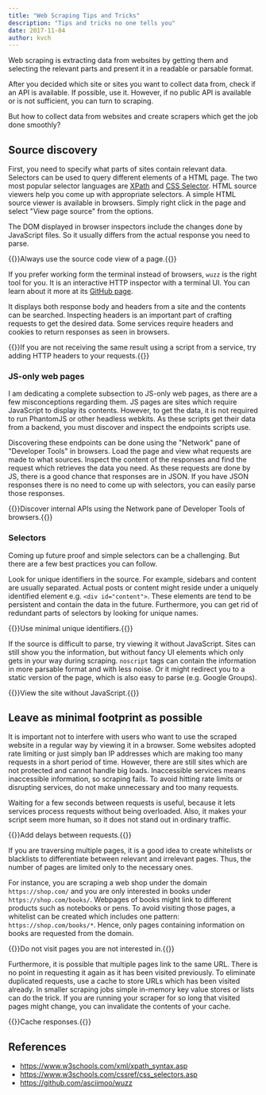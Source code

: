 ```yaml
---
title: "Web Scraping Tips and Tricks"
description: "Tips and tricks no one tells you"
date: 2017-11-04
author: kvch
---
```


Web scraping is extracting data from websites by getting them and selecting the relevant parts and present it in a readable or parsable format.

After you decided which site or sites you want to collect data from, check if an API is available. If possible, use it.  However, if no public API is available or is not sufficient, you can turn to scraping.

But how to collect data from websites and create scrapers which get the job done smoothly?

## Source discovery

First, you need to specify what parts of sites contain relevant data. Selectors can be used to query different elements of a HTML page. The two most popular selector languages are [XPath](https://www.w3schools.com/xml/xpath_syntax.asp) and [CSS Selector](https://www.w3schools.com/cssref/css_selectors.asp). HTML source viewers help you come up with appropriate selectors. A simple HTML source viewer is available in browsers. Simply right click in the page and select "View page source" from the options.

The DOM displayed in browser inspectors include the changes done by JavaScript files. So it usually differs from the actual response you need to parse.

{{<tip>}}Always use the source code view of a page.{{</tip>}}

If you prefer working form the terminal instead of browsers, `wuzz` is the right tool for you. It is an interactive HTTP inspector with a terminal UI. You can learn about it more at its [GitHub page](https://github.com/asciimoo/wuzz).

It displays both response body and headers from a site and the contents can be searched. Inspecting headers is an important part of crafting requests to get the desired data. Some services require headers and cookies to return responses as seen in browsers.

{{<tip>}}If you are not receiving the same result using a script from a service, try adding HTTP headers to your requests.{{</tip>}}

### JS-only web pages

I am dedicating a complete subsection to JS-only web pages, as there are a few misconceptions regarding them. JS pages are sites which require JavaScript to display its contents. However, to get the data, it is not required to run PhantomJS or other headless webkits. As these scripts get their data from a backend, you must discover and inspect the endpoints scripts use.

Discovering these endpoints can be done using the "Network" pane of "Developer Tools" in browsers. Load the page and view what requests are made to what sources. Inspect the content of the responses and find the request which retrieves the data you need. As these requests are done by JS, there is a good chance that responses are in JSON. If you have JSON responses there is no need to come up with selectors, you can easily parse those responses.

{{<tip>}}Discover internal APIs using the Network pane of Developer Tools of browsers.{{</tip>}}

### Selectors

Coming up future proof and simple selectors can be a challenging. But there are a few best practices you can follow.

Look for unique identifiers in the source. For example, sidebars and content are usually separated. Actual posts or content might reside under a uniquely identified element e.g. `<div id="content">`. These elements are tend to be persistent and contain the data in the future. Furthermore, you can get rid of redundant parts of selectors by looking for unique names.

{{<tip>}}Use minimal unique identifiers.{{</tip>}}

If the source is difficult to parse, try viewing it without JavaScript. Sites can still show you the information, but without fancy UI elements which only gets in your way during scraping. `noscript` tags can contain the information in more parsable format and with less noise. Or it might redirect you to a static version of the page, which is also easy to parse (e.g. Google Groups).

{{<tip>}}View the site without JavaScript.{{</tip>}}

## Leave as minimal footprint as possible

It is important not to interfere with users who want to use the scraped website in a regular way by viewing it in a browser. Some websites adopted rate limiting or just simply ban IP addresses which are making too many requests in a short period of time. However, there are still sites which are not protected and cannot handle big loads. Inaccessible services means inaccessible information, so scraping fails. To avoid hitting rate limits or disrupting services, do not make unnecessary and too many requests.

Waiting for a few seconds between requests is useful, because it lets services process requests without being overloaded. Also, it makes your script seem more human, so it does not stand out in ordinary traffic.

{{<tip>}}Add delays between requests.{{</tip>}}

If you are traversing multiple pages, it is a good idea to create whitelists or blacklists to differentiate between relevant and irrelevant pages. Thus, the number of pages are limited only to the necessary ones.

For instance, you are scraping a web shop under the domain `https://shop.com/` and you are only interested in books under `https://shop.com/books/`. Webpages of books might link to different products such as notebooks or pens. To avoid visiting those pages, a whitelist can be created which includes one pattern: `https://shop.com/books/*`. Hence, only pages containing information on books are requested from the domain.

{{<tip>}}Do not visit pages you are not interested in.{{</tip>}}

Furthermore, it is possible that multiple pages link to the same URL. There is no point in requesting it again as it has been visited previously. To eliminate duplicated requests, use a cache to store URLs which has been visited already. In smaller scraping jobs simple in-memory key value stores or lists can do the trick. If you are running your scraper for so long that visited pages might change, you can invalidate the contents of your cache.

{{<tip>}}Cache responses.{{</tip>}}

## References

- https://www.w3schools.com/xml/xpath_syntax.asp
- https://www.w3schools.com/cssref/css_selectors.asp
- https://github.com/asciimoo/wuzz
